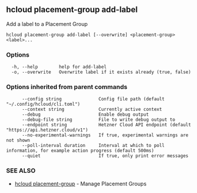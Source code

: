## hcloud placement-group add-label

Add a label to a Placement Group

```
hcloud placement-group add-label [--overwrite] <placement-group> <label>...
```

### Options

```
  -h, --help        help for add-label
  -o, --overwrite   Overwrite label if it exists already (true, false)
```

### Options inherited from parent commands

```
      --config string              Config file path (default "~/.config/hcloud/cli.toml")
      --context string             Currently active context
      --debug                      Enable debug output
      --debug-file string          File to write debug output to
      --endpoint string            Hetzner Cloud API endpoint (default "https://api.hetzner.cloud/v1")
      --no-experimental-warnings   If true, experimental warnings are not shown
      --poll-interval duration     Interval at which to poll information, for example action progress (default 500ms)
      --quiet                      If true, only print error messages
```

### SEE ALSO

* [hcloud placement-group](hcloud_placement-group.md)	 - Manage Placement Groups
